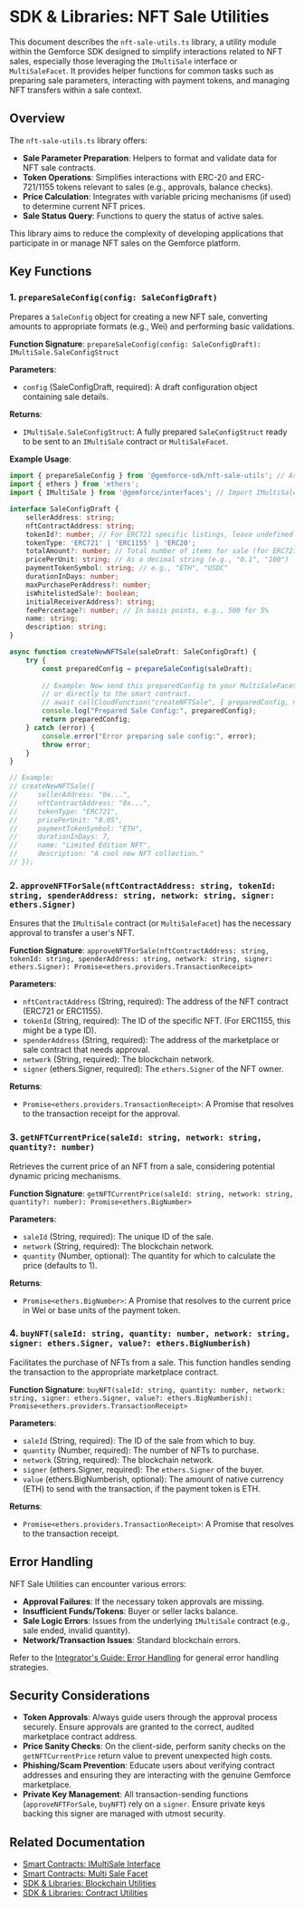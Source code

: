 # SDK & Libraries: NFT Sale Utilities

This document describes the `nft-sale-utils.ts` library, a utility module within the Gemforce SDK designed to simplify interactions related to NFT sales, especially those leveraging the `IMultiSale` interface or `MultiSaleFacet`. It provides helper functions for common tasks such as preparing sale parameters, interacting with payment tokens, and managing NFT transfers within a sale context.

## Overview

The `nft-sale-utils.ts` library offers:

-   **Sale Parameter Preparation**: Helpers to format and validate data for NFT sale contracts.
-   **Token Operations**: Simplifies interactions with ERC-20 and ERC-721/1155 tokens relevant to sales (e.g., approvals, balance checks).
-   **Price Calculation**: Integrates with variable pricing mechanisms (if used) to determine current NFT prices.
-   **Sale Status Query**: Functions to query the status of active sales.

This library aims to reduce the complexity of developing applications that participate in or manage NFT sales on the Gemforce platform.

## Key Functions

### 1. `prepareSaleConfig(config: SaleConfigDraft)`

Prepares a `SaleConfig` object for creating a new NFT sale, converting amounts to appropriate formats (e.g., Wei) and performing basic validations.

**Function Signature**:
`prepareSaleConfig(config: SaleConfigDraft): IMultiSale.SaleConfigStruct`

**Parameters**:

-   `config` (SaleConfigDraft, required): A draft configuration object containing sale details.

**Returns**:
-   `IMultiSale.SaleConfigStruct`: A fully prepared `SaleConfigStruct` ready to be sent to an `IMultiSale` contract or `MultiSaleFacet`.

**Example Usage**:

```typescript
import { prepareSaleConfig } from '@gemforce-sdk/nft-sale-utils'; // Assuming this import path
import { ethers } from 'ethers';
import { IMultiSale } from '@gemforce/interfaces'; // Import IMultiSale for type definition

interface SaleConfigDraft {
    sellerAddress: string;
    nftContractAddress: string;
    tokenId?: number; // For ERC721 specific listings, leave undefined for general sales
    tokenType: 'ERC721' | 'ERC1155' | 'ERC20';
    totalAmount?: number; // Total number of items for sale (for ERC721 total supply, or ERC1155/ERC20 amount)
    pricePerUnit: string; // As a decimal string (e.g., "0.1", "100")
    paymentTokenSymbol: string; // e.g., "ETH", "USDC"
    durationInDays: number;
    maxPurchasePerAddress?: number;
    isWhitelistedSale?: boolean;
    initialReceiverAddress?: string;
    feePercentage?: number; // In basis points, e.g., 500 for 5%
    name: string;
    description: string;
}

async function createNewNFTSale(saleDraft: SaleConfigDraft) {
    try {
        const preparedConfig = prepareSaleConfig(saleDraft);
        
        // Example: Now send this preparedConfig to your MultiSaleFacet via a Cloud Function
        // or directly to the smart contract.
        // await callCloudFunction("createNFTSale", { preparedConfig, network: "sepolia" });
        console.log("Prepared Sale Config:", preparedConfig);
        return preparedConfig;
    } catch (error) {
        console.error("Error preparing sale config:", error);
        throw error;
    }
}

// Example:
// createNewNFTSale({
//     sellerAddress: "0x...",
//     nftContractAddress: "0x...",
//     tokenType: "ERC721",
//     pricePerUnit: "0.05",
//     paymentTokenSymbol: "ETH",
//     durationInDays: 7,
//     name: "Limited Edition NFT",
//     description: "A cool new NFT collection."
// });
```

### 2. `approveNFTForSale(nftContractAddress: string, tokenId: string, spenderAddress: string, network: string, signer: ethers.Signer)`

Ensures that the `IMultiSale` contract (or `MultiSaleFacet`) has the necessary approval to transfer a user's NFT.

**Function Signature**:
`approveNFTForSale(nftContractAddress: string, tokenId: string, spenderAddress: string, network: string, signer: ethers.Signer): Promise<ethers.providers.TransactionReceipt>`

**Parameters**:

-   `nftContractAddress` (String, required): The address of the NFT contract (ERC721 or ERC1155).
-   `tokenId` (String, required): The ID of the specific NFT. (For ERC1155, this might be a type ID).
-   `spenderAddress` (String, required): The address of the marketplace or sale contract that needs approval.
-   `network` (String, required): The blockchain network.
-   `signer` (ethers.Signer, required): The `ethers.Signer` of the NFT owner.

**Returns**:
-   `Promise<ethers.providers.TransactionReceipt>`: A Promise that resolves to the transaction receipt for the approval.

### 3. `getNFTCurrentPrice(saleId: string, network: string, quantity?: number)`

Retrieves the current price of an NFT from a sale, considering potential dynamic pricing mechanisms.

**Function Signature**:
`getNFTCurrentPrice(saleId: string, network: string, quantity?: number): Promise<ethers.BigNumber>`

**Parameters**:

-   `saleId` (String, required): The unique ID of the sale.
-   `network` (String, required): The blockchain network.
-   `quantity` (Number, optional): The quantity for which to calculate the price (defaults to 1).

**Returns**:
-   `Promise<ethers.BigNumber>`: A Promise that resolves to the current price in Wei or base units of the payment token.

### 4. `buyNFT(saleId: string, quantity: number, network: string, signer: ethers.Signer, value?: ethers.BigNumberish)`

Facilitates the purchase of NFTs from a sale. This function handles sending the transaction to the appropriate marketplace contract.

**Function Signature**:
`buyNFT(saleId: string, quantity: number, network: string, signer: ethers.Signer, value?: ethers.BigNumberish): Promise<ethers.providers.TransactionReceipt>`

**Parameters**:

-   `saleId` (String, required): The ID of the sale from which to buy.
-   `quantity` (Number, required): The number of NFTs to purchase.
-   `network` (String, required): The blockchain network.
-   `signer` (ethers.Signer, required): The `ethers.Signer` of the buyer.
-   `value` (ethers.BigNumberish, optional): The amount of native currency (ETH) to send with the transaction, if the payment token is ETH.

**Returns**:
-   `Promise<ethers.providers.TransactionReceipt>`: A Promise that resolves to the transaction receipt.

## Error Handling

NFT Sale Utilities can encounter various errors:

-   **Approval Failures**: If the necessary token approvals are missing.
-   **Insufficient Funds/Tokens**: Buyer or seller lacks balance.
-   **Sale Logic Errors**: Issues from the underlying `IMultiSale` contract (e.g., sale ended, invalid quantity).
-   **Network/Transaction Issues**: Standard blockchain errors.

Refer to the [Integrator's Guide: Error Handling](../integrator-guide/error-handling.md) for general error handling strategies.

## Security Considerations

-   **Token Approvals**: Always guide users through the approval process securely. Ensure approvals are granted to the correct, audited marketplace contract address.
-   **Price Sanity Checks**: On the client-side, perform sanity checks on the `getNFTCurrentPrice` return value to prevent unexpected high costs.
-   **Phishing/Scam Prevention**: Educate users about verifying contract addresses and ensuring they are interacting with the genuine Gemforce marketplace.
-   **Private Key Management**: All transaction-sending functions (`approveNFTForSale`, `buyNFT`) rely on a `signer`. Ensure private keys backing this signer are managed with utmost security.

## Related Documentation

-   [Smart Contracts: IMultiSale Interface](../smart-contracts/interfaces/imultisale.md)
-   [Smart Contracts: Multi Sale Facet](../smart-contracts/facets/multi-sale-facet.md)
-   [SDK & Libraries: Blockchain Utilities](blockchain.md)
-   [SDK & Libraries: Contract Utilities](contract.md)